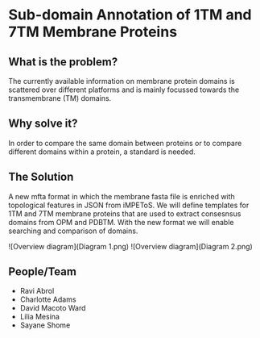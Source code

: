# Sub-domain Annotation of 1TM and 7TM Membrane Proteins

## What is the problem?
The currently available information on membrane protein domains is scattered over different platforms and is mainly focussed towards the transmembrane (TM) domains. 

## Why solve it?
In order to compare the same domain between proteins or to compare different domains within a protein, a standard is needed.

## The Solution
A new mfta format in which the membrane fasta file is enriched with topological features in JSON from iMPEToS. We will define templates for 1TM and 7TM membrane proteins that are used to extract consesnsus domains from OPM and PDBTM. With the new format we will enable searching and comparison of domains.

![Overview diagram](Diagram 1.png)
![Overview diagram](Diagram 2.png)


## People/Team
* Ravi Abrol
* Charlotte Adams
* David Macoto Ward
* Lilia Mesina
* Sayane Shome
